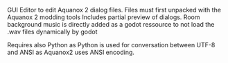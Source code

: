 GUI Editor to edit Aquanox 2 dialog files.
Files must first unpacked with the Aquanox 2 modding tools
Includes partial preview of dialogs.
Room background music is directly added as a godot ressource to not load the .wav files dynamically by godot

Requires also Python as Python is used for conversation between UTF-8 and ANSI as Aquanox2 uses ANSI encoding. 
